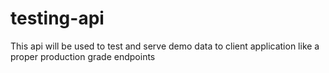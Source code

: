 # testing-api
This api will be used to test and serve demo data to client application like a proper production grade endpoints
